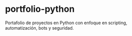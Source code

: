 # portfolio-python
Portafolio de proyectos en Python con enfoque en scripting, automatización, bots y seguridad.
